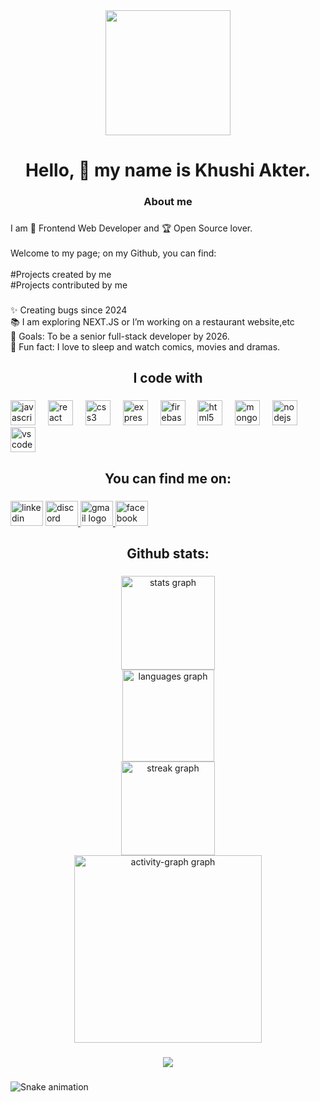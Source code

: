<div align="center">
  <img height="200" src="https://i.ibb.co.com/52SntcS/Black-and-White-Minimalist-Professional-Job-Profile-Linkedin-Background-photo.png"  />
</div>

###

<h1 align="center">Hello, 👋 my name is Khushi Akter.</h1>

###

<h3 align="center">About me</h3>

###

<p align="left">I am 🧙 Frontend Web Developer and 🏆 Open Source lover.<br><br>Welcome to my page; on my Github, you can find:<br><br>#Projects created by me<br>#Projects contributed by me</p>

###

<p align="left">✨ Creating bugs since 2024<br>📚  I am exploring NEXT.JS or I’m working on a restaurant website,etc <br>🎯 Goals: To be a senior full-stack developer by 2026.<br>🎲 Fun fact: I love to sleep and watch comics, movies and dramas.</p>

###

<h2 align="center">I code with</h2>

###

<div align="left">
  <img src="https://cdn.jsdelivr.net/gh/devicons/devicon/icons/javascript/javascript-original.svg" height="40" alt="javascript logo"  />
  <img width="12" />
  <img src="https://cdn.jsdelivr.net/gh/devicons/devicon/icons/react/react-original.svg" height="40" alt="react logo"  />
  <img width="12" />
  <img src="https://cdn.jsdelivr.net/gh/devicons/devicon/icons/css3/css3-original.svg" height="40" alt="css3 logo"  />
  <img width="12" />
  <img src="https://cdn.jsdelivr.net/gh/devicons/devicon/icons/express/express-original.svg" height="40" alt="express logo"  />
  <img width="12" />
  <img src="https://cdn.jsdelivr.net/gh/devicons/devicon/icons/firebase/firebase-plain.svg" height="40" alt="firebase logo"  />
  <img width="12" />
  <img src="https://cdn.jsdelivr.net/gh/devicons/devicon/icons/html5/html5-original.svg" height="40" alt="html5 logo"  />
  <img width="12" />
  <img src="https://cdn.jsdelivr.net/gh/devicons/devicon/icons/mongodb/mongodb-original.svg" height="40" alt="mongodb logo"  />
  <img width="12" />
  <img src="https://cdn.jsdelivr.net/gh/devicons/devicon/icons/nodejs/nodejs-original.svg" height="40" alt="nodejs logo"  />
  <img width="12" />
  <img src="https://cdn.jsdelivr.net/gh/devicons/devicon/icons/vscode/vscode-original.svg" height="40" alt="vscode logo"  />
</div>

###

<h2 align="center">You can find me on:</h2>

###

<div align="left">
  <img src="https://raw.githubusercontent.com/maurodesouza/profile-readme-generator/master/src/assets/icons/social/linkedin/default.svg" width="52" height="40" alt="linkedin logo"  />
  <a href="khushiiakter_48089" target="_blank">
    <img src="https://raw.githubusercontent.com/maurodesouza/profile-readme-generator/master/src/assets/icons/social/discord/default.svg" width="52" height="40" alt="discord logo"  />
  </a>
  <a href="rkjia1311@gmail.com" target="_blank">
    <img src="https://raw.githubusercontent.com/maurodesouza/profile-readme-generator/master/src/assets/icons/social/gmail/default.svg" width="52" height="40" alt="gmail logo"  />
  </a>
  <img src="https://raw.githubusercontent.com/maurodesouza/profile-readme-generator/master/src/assets/icons/social/facebook/default.svg" width="52" height="40" alt="facebook logo"  />
</div>

###

<h2 align="center">Github stats:</h2>

###

<div align="center">
  <img src="https://github-readme-stats.vercel.app/api?username=khushiiakter&hide_title=false&hide_rank=false&show_icons=true&include_all_commits=true&count_private=true&disable_animations=false&theme=dracula&locale=en&hide_border=false&order=1" height="150" alt="stats graph" /> <br>
  <img src="https://github-readme-stats.vercel.app/api/top-langs?username=khushiiakter&locale=en&hide_title=false&layout=compact&card_width=320&langs_count=5&theme=ocean_dark&hide_border=false&order=2" height="147" alt="languages graph" /> <br>
  <img src="https://streak-stats.demolab.com?user=khushiiakter&locale=en&mode=daily&theme=dracula&hide_border=false&border_radius=5&order=3" height="150" alt="streak graph" /> <br>
  <img src="https://github-readme-activity-graph.vercel.app/graph?username=khushiiakter&radius=16&theme=react&area=true&order=5" height="300" alt="activity-graph graph"  />
</div>

###

<div align="center">
  <img src="https://profile-counter.glitch.me/khushiiakter/count.svg?"  />
</div>

###

<img src="https://raw.githubusercontent.com/khushiiakter/khushiiakter/output/snake.svg" alt="Snake animation" />

###

